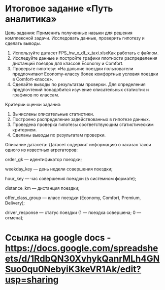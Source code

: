 # Итоговое задание «Путь аналитика»

Цель задания:
Применить полученные навыки для решения комплексной задачи. Исследовать данные, проверить гипотезу и сделать выводы.

1. Используйте датасет FPS_hw_x_df_x_taxi.xlsxКак работать с файлом.
2. Исследуйте данные и постройте графики плотности распределения дистанций поездок для классов Economy и Comfort.
3. Проверьте гипотезу: «На дальние поездки пользователи предпочитают Economy-классу более комфортные условия поездки в Comfort-классе».
4. Сделайте выводы по результатам проверки. Для определения предпочтений понадобится изучение описательных статистик и графиков по классам.

Критерии оценки задания:

1. Вычислены описательные статистики.
2. Построено распределение задействованных в гипотезе данных.
3. Проведена проверка гипотезы соответствующим статистическим критерием.
4. Сделаны выводы по результатам проверки.

Описание датасета:
Датасет содержит информацию о заказах такси одного из известных агрегаторов:

order_gk — идентификатор поездки;

weekday_key — день недели совершения поездки;

hour_key — час совершения поездки (в системном формате);

distance_km — дистанция поездки;

offer_class_group — класс поездки (Economy, Comfort, Premium, Delivery);

driver_response — статус поездки (1 — поездка совершена; 0 — отмена);

# Ссылка на google docs - https://docs.google.com/spreadsheets/d/1RdbQN30XvhykQanrMLh4GNSuo0qu0NebyiK3keVR1Ak/edit?usp=sharing
